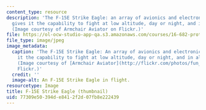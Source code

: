```yaml
---
content_type: resource
description: 'The F-15E Strike Eagle: an array of avionics and electronics systems
  gives it the capability to fight at low altitude, day or night, and in all weather.
  (Image courtesy of Armchair Aviator on Flickr.)'
file: https://ol-ocw-studio-app-qa.s3.amazonaws.com/courses/16-682-prototyping-avionics-spring-2006/77309e50394de8412f2d07fb8e222439_16-682s06-th.jpg
file_type: image/jpeg
image_metadata:
  caption: 'The F-15E Strike Eagle: An array of avionics and electronics systems gives
    it the capability to fight at low altitude, day or night, and in all weather.
    (Image courtesy of [Armchair Aviator](http://flickr.com/photos/fun_flying/) on
    Flickr.)'
  credit: ''
  image-alt: An F-15E Strike Eagle in flight.
resourcetype: Image
title: F-15E Strike Eagle (thumbnail)
uid: 77309e50-394d-e841-2f2d-07fb8e222439
---
```

